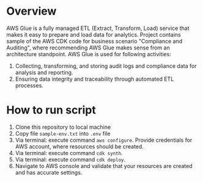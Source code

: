 # Overview

AWS Glue is a fully managed ETL (Extract, Transform, Load) service that makes it easy to prepare and load data for analytics. Project contains sample of the AWS CDK code for business scenario "Compliance and Auditing", where recommending AWS Glue makes sense from an architecture standpoint. AWS Glue is used for following activities:

1. Collecting, transforming, and storing audit logs and compliance data for analysis and reporting.
2. Ensuring data integrity and traceability through automated ETL processes.


# How to run script

1. Clone this repository to local machine
2. Copy file `sample-env.txt` into `.env` file
3. Via terminal: execute command `aws configure`. Provide credentials for AWS account, where resources should be created.
4. Via terminal: execute command `cdk synth`.
5. Via terminal: execute command `cdk deploy`.
6. Navigate to AWS console and validate that your resources are created and has accurate settings.